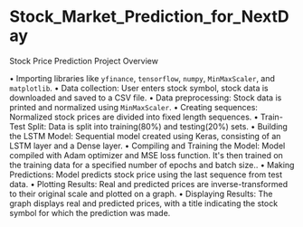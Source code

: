 # Stock_Market_Prediction_for_NextDay
Stock Price Prediction Project Overview

• Importing libraries like `yfinance`, `tensorflow`, `numpy`, `MinMaxScaler`, and `matplotlib`.
• Data collection: User enters stock symbol, stock data is downloaded and saved to a CSV file.
• Data preprocessing: Stock data is printed and normalized using `MinMaxScaler`.
• Creating sequences: Normalized stock prices are divided into fixed length sequences.
• Train-Test Split: Data is split into training(80%) and testing(20%) sets.
• Building the LSTM Model: Sequential model created using Keras, consisting of an LSTM layer and a Dense layer.
• Compiling and Training the Model: Model compiled with Adam optimizer and MSE loss function. It's then trained on the training data for a specified number of epochs and batch size..
• Making Predictions: Model predicts stock price using the last sequence from test data.
• Plotting Results: Real and predicted prices are inverse-transformed to their original scale and plotted on a graph.
• Displaying Results: The graph displays real and predicted prices, with a title indicating the stock symbol for which the prediction was made.
